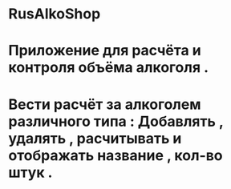 # RusAlkoShop
# Приложение для расчёта и контроля объёма алкоголя .
# Вести расчёт за алкоголем различного типа : Добавлять , удалять , расчитывать и отображать название , кол-во штук . 
#
#
#
